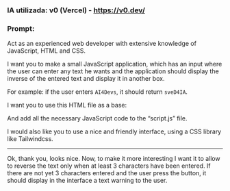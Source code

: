 ### IA utilizada: v0 (Vercel) - https://v0.dev/

### Prompt:

Act as an experienced web developer with extensive knowledge of JavaScript, HTML and CSS.

I want you to make a small JavaScript application, which has an input where the user can enter any text he wants and the application should display the inverse of the entered text and display it in another box.

For example: if the user enters `AI4Devs`, it should return `sveD4IA`.

I want you to use this HTML file as a base:

<!DOCTYPE html>
<html lang="en">
<head>
    <meta charset="UTF-8">
    <meta name="viewport" content="width=device-width, initial-scale=1.0">
    <title>Reverse String</title>    
</head>
<body>
<script src="script.js"></script>
</body>
</html>

And add all the necessary JavaScript code to the “script.js” file.

I would also like you to use a nice and friendly interface, using a CSS library like Tailwindcss.

---

Ok, thank you, looks nice.
Now, to make it more interesting I want it to allow to reverse the text only when at least 3 characters have been entered. If there are not yet 3 characters entered and the user press the button, it should display in the interface a text warning to the user.
